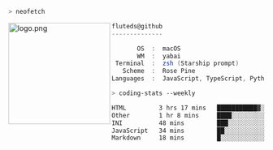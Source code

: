 ```zsh
> neofetch
```

<!--img align="left" src="https://github.com/fluteds.png" alt="logo.png" width="200"/>-->
<img align="left" src="https://external-content.duckduckgo.com/iu/?u=https%3A%2F%2F78.media.tumblr.com%2F975fca5f82161b190efdcaa05ffbd4ec%2Ftumblr_p6q6m9TJF01x3p3jmo1_500.png&f=1&nofb=1" alt="logo.png" width="200"/>

```csharp
fluteds@github
--------------

       OS  :  macOS
       WM  :  yabai
 Terminal  :  zsh (Starship prompt)  
   Scheme  :  Rose Pine  
Languages  :  JavaScript, TypeScript, Python, HTML, CSS  

```

```zsh
> coding-stats --weekly
```

<!--START_SECTION:waka-->

```txt
HTML         3 hrs 17 mins   ███████████▓░░░░░░░░░░░░░   46.57 %
Other        1 hr 8 mins     ████░░░░░░░░░░░░░░░░░░░░░   16.20 %
INI          48 mins         ███░░░░░░░░░░░░░░░░░░░░░░   11.47 %
JavaScript   34 mins         ██░░░░░░░░░░░░░░░░░░░░░░░   08.22 %
Markdown     18 mins         █░░░░░░░░░░░░░░░░░░░░░░░░   04.42 %
```

<!--END_SECTION:waka-->
